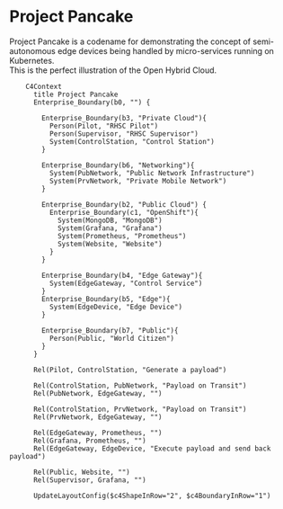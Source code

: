 # Project Pancake 

Project Pancake is a codename for demonstrating the concept of semi-autonomous edge devices being handled by micro-services running on Kubernetes.  
This is the perfect illustration of the Open Hybrid Cloud. 


```mermaid 
    C4Context
      title Project Pancake
      Enterprise_Boundary(b0, "") {

        Enterprise_Boundary(b3, "Private Cloud"){
          Person(Pilot, "RHSC Pilot")
          Person(Supervisor, "RHSC Supervisor")
          System(ControlStation, "Control Station")
        }

        Enterprise_Boundary(b6, "Networking"){
          System(PubNetwork, "Public Network Infrastructure")
          System(PrvNetwork, "Private Mobile Network")
        }

        Enterprise_Boundary(b2, "Public Cloud") {
          Enterprise_Boundary(c1, "OpenShift"){
            System(MongoDB, "MongoDB")
            System(Grafana, "Grafana")
            System(Prometheus, "Prometheus")
            System(Website, "Website")
          }
        }

        Enterprise_Boundary(b4, "Edge Gateway"){
          System(EdgeGateway, "Control Service")
        }
        Enterprise_Boundary(b5, "Edge"){
          System(EdgeDevice, "Edge Device")
        }

        Enterprise_Boundary(b7, "Public"){ 
          Person(Public, "World Citizen")
        }
      }

      Rel(Pilot, ControlStation, "Generate a payload")

      Rel(ControlStation, PubNetwork, "Payload on Transit")
      Rel(PubNetwork, EdgeGateway, "")
      
      Rel(ControlStation, PrvNetwork, "Payload on Transit")
      Rel(PrvNetwork, EdgeGateway, "")
      
      Rel(EdgeGateway, Prometheus, "")
      Rel(Grafana, Prometheus, "")
      Rel(EdgeGateway, EdgeDevice, "Execute payload and send back payload")

      Rel(Public, Website, "")
      Rel(Supervisor, Grafana, "")

      UpdateLayoutConfig($c4ShapeInRow="2", $c4BoundaryInRow="1")
```

<!-- 
      UpdateElementStyle(customerA, $fontColor="red", $bgColor="grey", $borderColor="red")
      UpdateRelStyle(customerA, SystemAA, $textColor="blue", $lineColor="blue", $offsetX="5")
      UpdateRelStyle(SystemAA, SystemE, $textColor="blue", $lineColor="blue", $offsetY="-10")
      UpdateRelStyle(SystemAA, SystemC, $textColor="blue", $lineColor="blue", $offsetY="-40", $offsetX="-50")
      UpdateRelStyle(SystemC, customerA, $textColor="red", $lineColor="red", $offsetX="-50", $offsetY="20")

      UpdateLayoutConfig($c4ShapeInRow="3", $c4BoundaryInRow="2") -->